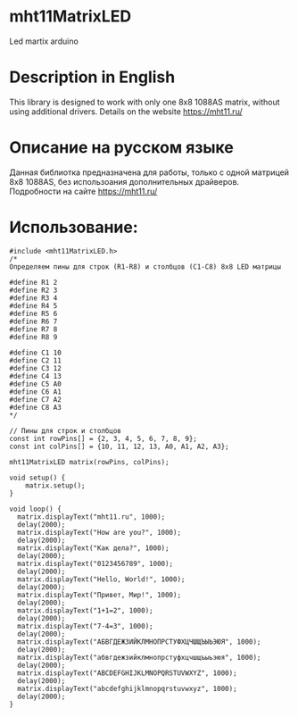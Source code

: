 # mht11MatrixLED
Led martix arduino

# Description in English
This library is designed to work with only one 8x8 1088AS matrix, without using additional drivers.
Details on the website https://mht11.ru/

# Описание на русском языке
Данная библиотка предназначена для работы, только с одной матрицей 8x8 1088AS, без использоания дополнительных драйверов.
Подробности на сайте https://mht11.ru/

# Использование:

```
#include <mht11MatrixLED.h>
/*
Определяем пины для строк (R1-R8) и столбцов (C1-C8) 8x8 LED матрицы

#define R1 2
#define R2 3
#define R3 4
#define R4 5
#define R5 6
#define R6 7
#define R7 8
#define R8 9

#define C1 10
#define C2 11
#define C3 12
#define C4 13
#define C5 A0
#define C6 A1
#define C7 A2
#define C8 A3
*/

// Пины для строк и столбцов
const int rowPins[] = {2, 3, 4, 5, 6, 7, 8, 9};
const int colPins[] = {10, 11, 12, 13, A0, A1, A2, A3};

mht11MatrixLED matrix(rowPins, colPins);

void setup() {
    matrix.setup();
}

void loop() {
  matrix.displayText("mht11.ru", 1000);
  delay(2000);
  matrix.displayText("How are you?", 1000);
  delay(2000);
  matrix.displayText("Как дела?", 1000);
  delay(2000);
  matrix.displayText("0123456789", 1000);
  delay(2000);
  matrix.displayText("Hello, World!", 1000);
  delay(2000);
  matrix.displayText("Привет, Мир!", 1000);
  delay(2000);
  matrix.displayText("1+1=2", 1000);
  delay(2000);
  matrix.displayText("7-4=3", 1000);   
  delay(2000);
  matrix.displayText("АБВГДЕЖЗИЙКЛМНОПРСТУФХЦЧШЩЪЫЬЭЮЯ", 1000);
  delay(2000);
  matrix.displayText("абвгдежзийклмнопрстуфхцчшщъыьэюя", 1000);
  delay(2000);
  matrix.displayText("ABCDEFGHIJKLMNOPQRSTUVWXYZ", 1000);
  delay(2000);
  matrix.displayText("abcdefghijklmnopqrstuvwxyz", 1000);
  delay(2000);
}
```
